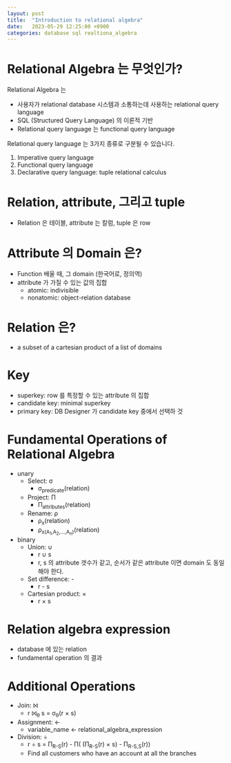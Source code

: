 ```yaml
---
layout: post
title:  "Introduction to relational algebra"
date:   2023-05-29 12:25:00 +0900
categories: database sql realtiona_algebra
---
```


# Relational Algebra 는 무엇인가?

Relational Algebra 는 
* 사용자가 relational database 시스템과 소통하는데 사용하는 relational query language
* SQL (Structured Query Language) 의 이론적 기반
* Relational query language 는 functional query language

Relational query language 는 3가지 종류로 구분될 수 있습니다. 

1. Imperative query language
2. Functional query language
3. Declarative query language: tuple relational calculus

# Relation, attribute, 그리고 tuple

* Relation 은 테이블, attribute 는 칼럼, tuple 은 row

# Attribute 의 Domain 은?

* Function 배울 때, 그 domain (한국어로, 정의역)
* attribute 가 가질 수 있는 값의 집합
  - atomic: indivisible
  - nonatomic: object-relation database

# Relation 은?
* a subset of a cartesian product of a list of domains


# Key
* superkey: row 를 특정할 수 있는 attribute 의 집합
* candidate key: minimal superkey
* primary key: DB Designer 가 candidate key 중에서 선택하 것

# Fundamental Operations of Relational Algebra

* unary
  - Select: &sigma;
    - &sigma;<sub>predicate</sub>(relation)
  - Project: &Pi;
    - &Pi;<sub>attributes</sub>(relation)
  - Rename: &rho;
    - &rho;<sub>x</sub>(relation)
    - &rho;<sub>x(A<sub>1</sub>,A<sub>2</sub>,...,A<sub>n</sub>)</sub>(relation)
* binary
  - Union: &cup;
    - r &cup; s
    - r, s 의 attribute 갯수가 같고, 순서가 같은 attribute 이면 domain 도 동일해야 한다.
  - Set difference: - 
    - r - s
  - Cartesian product: &times;
    - r &times; s
 
# Relation algebra expression
* database 에 있는 relation
* fundamental operation 의 결과

# Additional Operations

* Join: &#10781;
  - r &#10781;<sub>&theta;</sub> s = &sigma;<sub>&theta;</sub>(r &times; s)
* Assignment: &leftarrow;
  - variable_name &leftarrow; relational_algebra_expression
* Division: &div;
  - r &div; s = &Pi;<sub>R-S</sub>(r) - &Pi;( (&Pi;<sub>R-S</sub>(r) &times; s) - &Pi;<sub>R-S,S</sub>(r))
  - Find all customers who have an account at all the branches



